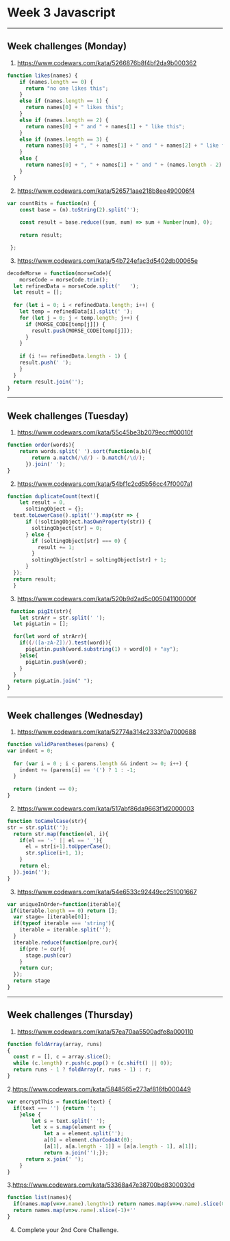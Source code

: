 # Week 3 Javascript
---
## Week challenges (Monday)
1. https://www.codewars.com/kata/5266876b8f4bf2da9b000362
```javascript
function likes(names) {
    if (names.length == 0) {
      return "no one likes this";
    } 
    else if (names.length == 1) {
      return names[0] + " likes this";  
    } 
    else if (names.length == 2) {
      return names[0] + " and " + names[1] + " like this";
    } 
    else if (names.length == 3) {
      return names[0] + ", " + names[1] + " and " + names[2] + " like this";
    } 
    else {
      return names[0] + ", " + names[1] + " and " + (names.length - 2) + " others like this";
    }
  }
  ```

2. https://www.codewars.com/kata/526571aae218b8ee490006f4
```javascript
var countBits = function(n) {
    const base = (n).toString(2).split('');
    
    const result = base.reduce((sum, num) => sum + Number(num), 0);
    
    return result;

 };
  ```
  
3. https://www.codewars.com/kata/54b724efac3d5402db00065e
```javascript
decodeMorse = function(morseCode){
    morseCode = morseCode.trim();
  let refinedData = morseCode.split('   ');
  let result = [];
  
  for (let i = 0; i < refinedData.length; i++) {
    let temp = refinedData[i].split(' ');
    for (let j = 0; j < temp.length; j++) {
      if (MORSE_CODE[temp[j]]) {
        result.push(MORSE_CODE[temp[j]]);
      }
    }
    
    if (i !== refinedData.length - 1) {
    result.push(' ');
    }
  }
  return result.join('');
}
  ```
  
---
## Week challenges (Tuesday)
1. https://www.codewars.com/kata/55c45be3b2079eccff00010f
```javascript
function order(words){
    return words.split(' ').sort(function(a,b){
        return a.match(/\d/) - b.match(/\d/);
      }).join(' ');
}
  ```

2. https://www.codewars.com/kata/54bf1c2cd5b56cc47f0007a1
```javascript
function duplicateCount(text){
    let result = 0,
      soltingObject = {};
  text.toLowerCase().split('').map(str => {
      if (!soltingObject.hasOwnProperty(str)) {
        soltingObject[str] = 0;
      } else {
        if (soltingObject[str] === 0) {
          result += 1;
        }
        soltingObject[str] = soltingObject[str] + 1;
      }
  });
  return result;
  }
 ```

3. https://www.codewars.com/kata/520b9d2ad5c005041100000f
```javascript
 function pigIt(str){
    let strArr = str.split(' ');
  let pigLatin = [];

  for(let word of strArr){
    if((/([a-zA-Z])/).test(word)){
      pigLatin.push(word.substring(1) + word[0] + "ay");
    }else{
      pigLatin.push(word);
    }
  }
  return pigLatin.join(" ");
}
 ```

---
## Week challenges (Wednesday)
1. https://www.codewars.com/kata/52774a314c2333f0a7000688
```javascript
function validParentheses(parens) {
var indent = 0;
  
  for (var i = 0 ; i < parens.length && indent >= 0; i++) {
    indent += (parens[i] == '(') ? 1 : -1;    
  }
  
  return (indent == 0);
}
 ```

2. https://www.codewars.com/kata/517abf86da9663f1d2000003
```javascript
function toCamelCase(str){
str = str.split('');
  return str.map(function(el, i){
    if(el == '-' || el == '_'){
      el = str[i+1].toUpperCase();
      str.splice(i+1, 1);
    }
    return el;
  }).join('');
}
 ```

3. https://www.codewars.com/kata/54e6533c92449cc251001667
```javascript
var uniqueInOrder=function(iterable){
 if(iterable.length == 0) return [];
  var stage= [iterable[0]];
  if(typeof iterable === 'string'){
    iterable = iterable.split('');
  }  
  iterable.reduce(function(pre,cur){
    if(pre != cur){
      stage.push(cur)
    }
    return cur;
  });
  return stage
}
 ```

---
## Week challenges (Thursday)
1. https://www.codewars.com/kata/57ea70aa5500adfe8a000110
```javascript
function foldArray(array, runs)
{
  const r = [], c = array.slice();
  while (c.length) r.push(c.pop() + (c.shift() || 0));
  return runs - 1 ? foldArray(r, runs - 1) : r;
}
 ```

2.https://www.codewars.com/kata/5848565e273af816fb000449
```javascript
var encryptThis = function(text) {
  if(text === '') {return '';
    }else {
        let s = text.split(' ');
        let x = s.map(element => {
            let a = element.split('');
            a[0] = element.charCodeAt(0);
            [a[1], a[a.length - 1]] = [a[a.length - 1], a[1]];
            return a.join('');});
      return x.join(' ');
    }
}
 ```

3.https://www.codewars.com/kata/53368a47e38700bd8300030d
```javascript
function list(names){
  if(names.map(v=>v.name).length>1) return names.map(v=>v.name).slice(0,-1).join(', ')+' & '+names.map(v=>v.name).slice(-1)
  return names.map(v=>v.name).slice(-1)+''
}
 ```

4. Complete your 2nd Core Challenge. 
